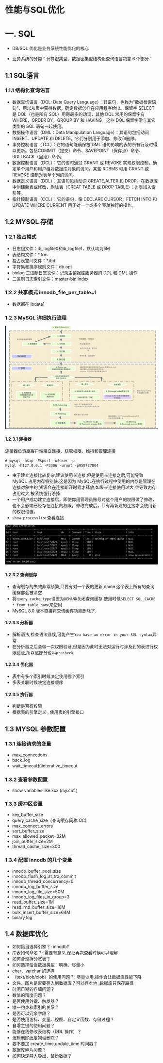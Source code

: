 # 性能与SQL优化

# 一. SQL

- DB/SQL 优化是业务系统性能优化的核心

- 业务系统的分类：计算密集型、数据密集型结构化查询语言包含 6 个部分：


## 1.1 SQL语言
### 1.1.1 结构化查询语言
- 数据查询语言（DQL: Data Query Language）：其语句，也称为“数据检索语句”，用以从表中获得数据，确定数据怎样在应用程序给出。保留字 SELECT 是 DQL（也是所有 SQL）用得最多的动词，其他 DQL 常用的保留字有 WHERE，ORDER BY，GROUP BY 和 HAVING。这些 DQL 保留字常与其它类型的 SQL 语句一起使用。
- 数据操作语言（DML：Data Manipulation Language）：其语句包括动词 INSERT、UPDATE 和 DELETE。它们分别用于添加、修改和删除。
- 事务控制语言（TCL）：它的语句能确保被 DML 语句影响的表的所有行及时得以更新。包括COMMIT（提交）命令、SAVEPOINT（保存点）命令、ROLLBACK（回滚）命令。
- 数据控制语言（DCL）：它的语句通过 GRANT 或 REVOKE 实现权限控制，确定单个用户和用户组对数据库对象的访问。某些 RDBMS 可用 GRANT 或 REVOKE 控制对表单个列的访问。
- 数据定义语言（DDL）：其语句包括动词 CREATE,ALTER 和 DROP。在数据库中创建新表或修改、删除表（CREAT TABLE 或 DROP TABLE）；为表加入索引等。
- 指针控制语言（CCL）：它的语句，像 DECLARE CURSOR，FETCH INTO 和 UPDATE WHERE CURRENT 用于对一个或多个表单独行的操作。

## 1.2 MYSQL 存储
### 1.2.1 独占模式
- 日志组文件：ib_logfile0和ib_logfile1，默认均为5M
- 表结构文件：*.frm
- 独占表空间文件：*.ibd
- 字符集和排序规则文件：db.opt
- binlog 二进制日志文件：记录主数据库服务器的 DDL 和 DML 操作
- 二进制日志索引文件：master-bin.index
### 1.2.2 共享模式 innodb_file_per_table=1
- 数据都在 ibdata1

### 1.2.3 MySQL 详细执行流程

![image-20210828162021458](../resources/java/sql/image-20210828162021458.png)

#### 1.2.3.1 连接器

连接器负责跟客户端建立连接、获取权限、维持和管理连接

```shell
# mysql -h$ip -P$port -u$user -p
mysql -h127.0.0.1 -P3306 -uroot -p958727804
```

- 由于建立连接比较复杂,建议使用长连接,但是使用长连接之后,可能导致 MySQL 占用内存特别快.这是因为 MySQL在执行过程中使用的内存是管理在连接对象中的,资源会在连接断开时候才释放,如果长连接使用过大,会导致内存占用过大,被系统强行杀掉.
- 一个用户成功建立连接后，即使你用管理员账号对这个用户的权限做了修改，也不会影响已经存在连接的权限。修改完成后，只有再新建的连接才会使用新的权限设置。
- `show processlist`查看连接

![image-20211016151209278](../resources/sql/image-20211016151209278.png)

#### 1.2.3.2 查询缓存
- 查询缓存的失效非常频繁,只要有对一个表的更新,name 这个表上所有的查询缓存都会被清空.
- 将`query_cache_type`设置为`DEMAND`关闭查询缓存.使用时候`SELECT SQL_CACHE * from table_name`来使用
- MySQL 8.0 版本直接将查询缓存功能删除了.

#### 1.2.3.3 分析器
- 解析语法,检查语法错误,可能产生`You have an error in your SQL syntax`异常.
- 在分析器之后会做一次权限验证,但是因为此时无法对运行时涉及到的表进行权限验证,所以这部分也叫`precheck`

#### 1.2.3.4 优化器
- 表中有多个索引时候决定使用哪个索引
- 多表关联时候决定连接顺序

#### 1.2.3.5 执行器
- 判断是否有权限
- 根据表的引擎定义 , 使用表的引擎接口

## 1.3 MYSQL 参数配置

### 1.3.1 连接请求的变量
- max_connections
- back_log
- wait_timeout和interative_timeout

### 1.3.2 查看参数配置
- show variables like xxx (my.cnf )

### 1.3.3 缓冲区变量
- key_buffer_size
- query_cache_size（查询缓存简称 QC)
- max_connect_errors
- sort_buffer_size
- max_allowed_packet=32M
- join_buffer_size=2M
- thread_cache_size=300

### 1.3.4 配置 Innodb 的几个变量
- innodb_buffer_pool_size
- innodb_flush_log_at_trx_commit
- innodb_thread_concurrency=0
- innodb_log_buffer_size
- innodb_log_file_size=50M
- innodb_log_files_in_group=3
- read_buffer_size=1M
- read_rnd_buffer_size=16M
- bulk_insert_buffer_size=64M
- binary log

## 1.4 数据库优化
- 如何恰当选择引擎？: innodb? 
- 库表如何命名？: 需要有意义,保证再次查看时候可以理解
- 如何合理拆分宽表？
- 如何选择恰当数据类型：明确、尽量小
- char、varchar 的选择
- （text/blob/clob）的使用问题？: 尽量少用,操作会让数据库性能下降
- 文件、图片是否要存入到数据库？可以存本地 ,数据库只保存路径
- 时间日期的存储问题？
- 数值的精度问题？
- 是否使用外键、触发器？
- 唯一约束和索引的关系？
- 是否可以冗余字段？
- 是否使用游标、变量、视图、自定义函数、存储过程？
- 自增主键的使用问题？
- 能够在线修改表结构（DDL 操作）？
- 逻辑删除还是物理删除？
- 要不要加 create_time,update_time 时间戳？
- 数据库碎片问题？
- 如何快速导入导出、备份数据？













